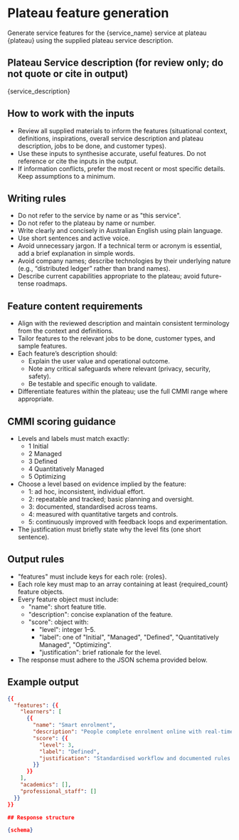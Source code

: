 # Plateau feature generation

Generate service features for the {service_name} service at plateau {plateau} using the supplied plateau service description.

## Plateau Service description (for review only; do not quote or cite in output)

{service_description}

## How to work with the inputs

- Review all supplied materials to inform the features (situational context, definitions, inspirations, overall service description and plateau description, jobs to be done, and customer types).
- Use these inputs to synthesise accurate, useful features. Do not reference or cite the inputs in the output.
- If information conflicts, prefer the most recent or most specific details. Keep assumptions to a minimum.

## Writing rules

- Do not refer to the service by name or as "this service".
- Do not refer to the plateau by name or number.
- Write clearly and concisely in Australian English using plain language.
- Use short sentences and active voice.
- Avoid unnecessary jargon. If a technical term or acronym is essential, add a brief explanation in simple words.
- Avoid company names; describe technologies by their underlying nature (e.g., “distributed ledger” rather than brand names).
- Describe current capabilities appropriate to the plateau; avoid future-tense roadmaps.

## Feature content requirements

- Align with the reviewed description and maintain consistent terminology from the context and definitions.
- Tailor features to the relevant jobs to be done, customer types, and sample features.
- Each feature’s description should:
  - Explain the user value and operational outcome.
  - Note any critical safeguards where relevant (privacy, security, safety).
  - Be testable and specific enough to validate.
- Differentiate features within the plateau; use the full CMMI range where appropriate.

## CMMI scoring guidance

- Levels and labels must match exactly:
  - 1 Initial
  - 2 Managed
  - 3 Defined
  - 4 Quantitatively Managed
  - 5 Optimizing
- Choose a level based on evidence implied by the feature:
  - 1: ad hoc, inconsistent, individual effort.
  - 2: repeatable and tracked; basic planning and oversight.
  - 3: documented, standardised across teams.
  - 4: measured with quantitative targets and controls.
  - 5: continuously improved with feedback loops and experimentation.
- The justification must briefly state why the level fits (one short sentence).

## Output rules

- "features" must include keys for each role: {roles}.
- Each role key must map to an array containing at least {required_count} feature objects.
- Every feature object must include:
  - "name": short feature title.
  - "description": concise explanation of the feature.
  - "score": object with:
    - "level": integer 1–5.
    - "label": one of "Initial", "Managed", "Defined", "Quantitatively Managed", "Optimizing".
    - "justification": brief rationale for the level.
- The response must adhere to the JSON schema provided below.

## Example output

```json
{{
  "features": {{
    "learners": [
      {{
        "name": "Smart enrolment",
        "description": "People complete enrolment online with real-time checks for eligibility and data accuracy.",
        "score": {{
          "level": 3,
          "label": "Defined",
          "justification": "Standardised workflow and documented rules are applied consistently."
        }}
      }}
    ],
    "academics": [],
    "professional_staff": []
  }}
}}

## Response structure

{schema}
```
